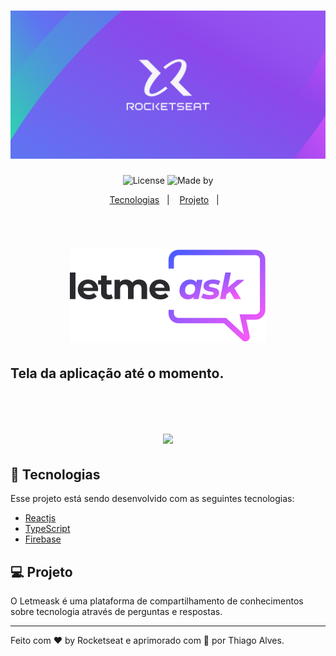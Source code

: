 

<h1 align="center">
    <img src="https://raw.githubusercontent.com/Rocketseat/rocketseat-vscode-reactjs-snippets/master/images/rocketseat_logo.png" >
</h1>

  
  

<p align="center">

  <img alt="License" src="https://img.shields.io/static/v1?label=license&message=not-specified&color=7159C1&labelColor=000000">
  <img alt="Made by" src="https://img.shields.io/static/v1?label=made_by&message=Rocketseat&color=7159C1&labelColor=000000">

</p> 
 
 
<p align="center">
  <a href="#-tecnologias">Tecnologias</a>&nbsp;&nbsp;&nbsp;|&nbsp;&nbsp;&nbsp;
  <a href="#-projeto">Projeto</a>&nbsp;&nbsp;&nbsp;|&nbsp;&nbsp;&nbsp;

</p>
<br /> 

<h1 align="center">
    <img src="src/assets/logo.svg"  >
</h1>

## Tela da aplicação até o momento.
<br/>

<h1 align="center">
    <img src="https://ik.imagekit.io/hld13bjzb1/Peek_2021-06-22_17-41_lxUHLemnM.gif" >
</h1>


## 🚀 Tecnologias

Esse projeto está sendo desenvolvido com as seguintes tecnologias:


- [Reactjs](https://reactjs.org/)
- [TypeScript](https://www.typescriptlang.org/)
- [Firebase](https://firebase.google.com/)



## 💻 Projeto

O Letmeask é uma plataforma de compartilhamento de conhecimentos sobre
tecnologia através de perguntas e respostas.





---

Feito com ♥ by Rocketseat e aprimorado com 💜 por Thiago Alves.

